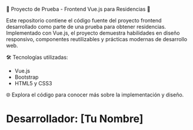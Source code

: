 🚀 Proyecto de Prueba - Frontend Vue.js para Residencias 🚀

Este repositorio contiene el código fuente del proyecto frontend desarrollado como parte de una prueba para obtener residencias. Implementado con Vue.js, el proyecto demuestra habilidades en diseño responsivo, componentes reutilizables y prácticas modernas de desarrollo web.

🛠️ Tecnologías utilizadas:
- Vue.js
- Bootstrap
- HTML5 y CSS3

🌐 Explora el código para conocer más sobre la implementación y diseño.

# Desarrollador: [Tu Nombre]
